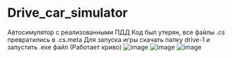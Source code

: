# Drive_car_simulator
Автосимулятор с реализованными ПДД
Код был утерян, все файлы .cs превратились в .cs.meta
Для запуска игры скачать папку drive-1 и запустить .exe файл
(Работает криво)
![image](https://github.com/user-attachments/assets/4779d622-693d-4e71-ba85-ef9491147104)
![image](https://github.com/user-attachments/assets/7c0cf579-23ac-4f95-8583-01c6de784f91)
![image](https://github.com/user-attachments/assets/1f013afa-0e72-4bee-9070-4da0fc1043ba)
